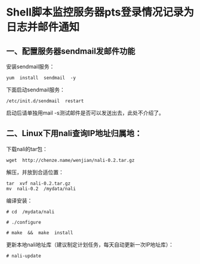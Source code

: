  # Shell脚本监控服务器pts登录情况记录为日志并邮件通知
 
## 一、配置服务器sendmail发邮件功能
 
 安装sendmail服务：
```
yum  install  sendmail  -y
```

 下面启动sendmail服务：
```
/etc/init.d/sendmail  restart
```

启动后请单独用mail -s测试邮件是否可以发送出去，此处不介绍了。

## 二、Linux下用nali查询IP地址归属地：
  
  下载nali的tar包：
```
wget  http://chenze.name/wenjian/nali-0.2.tar.gz
```

  解压，并放到合适位置：
```
tar  xvf nali-0.2.tar.gz
mv  nali-0.2  /mydata/nali
```

  编译安装：
```
# cd  /mydata/nali

# ./configure

# make  &&  make  install

 ```

  更新本地nali地址库（建议制定计划任务，每天自动更新一次IP地址库）：
```
# nali-update
```

